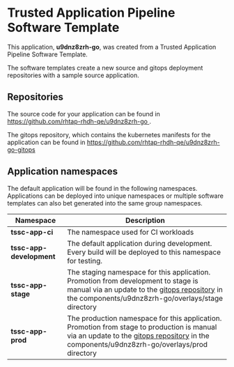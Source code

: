 # Trusted Application Pipeline Software Template

This application, **u9dnz8zrh-go**, was created from a Trusted Application Pipeline Software Template.

The software templates create a new source and gitops deployment repositories with a sample source application. 

## Repositories

The source code for your application can be found in [https://github.com/rhtap-rhdh-qe/u9dnz8zrh-go ](https://github.com/rhtap-rhdh-qe/u9dnz8zrh-go ).
 
The gitops repository, which contains the kubernetes manifests for the application can be found in 
[https://github.com/rhtap-rhdh-qe/u9dnz8zrh-go-gitops ](https://github.com/rhtap-rhdh-qe/u9dnz8zrh-go-gitops ) 

## Application namespaces 

The default application will be found in the following namespaces. Applications can be deployed into unique namespaces or multiple software templates can also bet generated into the same group namespaces.  

|  Namespace   |  Description   |  
| -------- | -------- |
| **tssc-app-ci** | The namespace used for CI workloads |
| **tssc-app-development** | The default application during development. Every build will be deployed to this namespace for testing. |
| **tssc-app-stage** | The staging namespace for this application. Promotion from development to stage is manual via an update to the [gitops repository](https://github.com/rhtap-rhdh-qe/u9dnz8zrh-go-gitops ) in the components/u9dnz8zrh-go/overlays/stage directory |
| **tssc-app-prod** | The production namespace for this application. Promotion from stage to production is manual via an update to the [gitops repository](https://github.com/rhtap-rhdh-qe/u9dnz8zrh-go-gitops ) in the components/u9dnz8zrh-go/overlays/prod directory |
